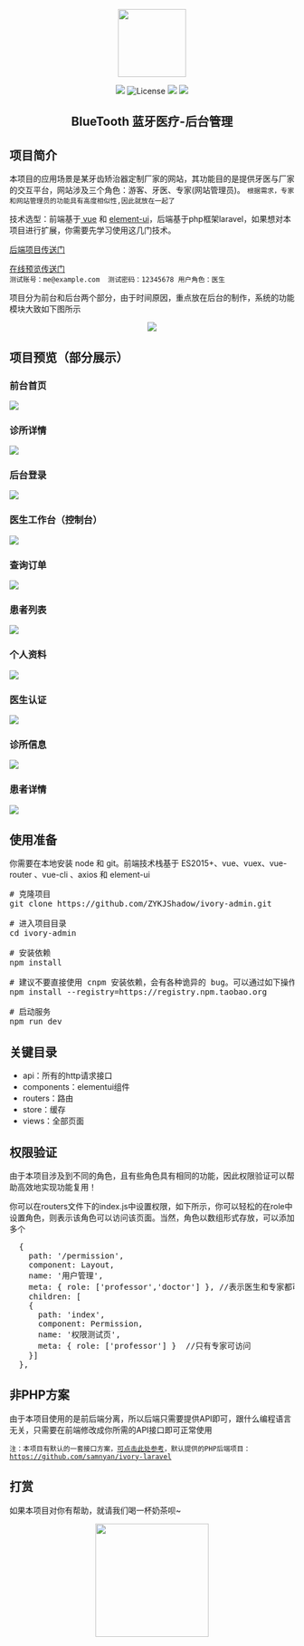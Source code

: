<p align="center">
<img src="https://schoolgezhi.cn/cdn/img/bluetooth.png" width=120 />
</p>

<p align="center">
<img src="https://schoolgezhi.cn/cdn/img/buildpass.svg" />
<img src="https://camo.githubusercontent.com/608dd8517bbaed6004fe246dbbf96f1cfdfd0a32/68747470733a2f2f696d672e736869656c64732e696f2f6e706d2f6c2f7675652e7376673f73616e6974697a653d74727565" alt="License" data-canonical-src="https://img.shields.io/npm/l/vue.svg?sanitize=true" style="max-width:100%;">
<img src="https://img.shields.io/badge/author-shadow%20%26%20samnyan-blue.svg" />
<img src="https://img.shields.io/badge/npm-v3.0.0-orange.svg" />
</p>

<h2 align="center">BlueTooth 蓝牙医疗-后台管理</h2>

<h2>项目简介</h2>
<p>本项目的应用场景是某牙齿矫治器定制厂家的网站，其功能目的是提供牙医与厂家的交互平台，网站涉及三个角色：游客、牙医、专家(网站管理员)。
<code>根据需求，专家和网站管理员的功能具有高度相似性,因此就放在一起了</code>

</p>
<p>
技术选型：前端基于<a href="https://github.com/vuejs/vue"> vue</a> 和 <a href="https://github.com/ElemeFE/element">element-ui</a>，后端基于php框架laravel，如果想对本项目进行扩展，你需要先学习使用这几门技术。
</p>
<p>
<a href="https://github.com/samnyan/ivory-laravel">后端项目传送门</a>
</p>
<p>
  <a href="http://106.12.221.41:8080/dentist">在线预览传送门</a><br>
  <code>测试账号：me@example.com  测试密码：12345678 用户角色：医生</code>
</p>
<p>
项目分为前台和后台两个部分，由于时间原因，重点放在后台的制作，系统的功能模块大致如下图所示
</p>

<p align="center">
<img src="https://schoolgezhi.cn/cdn/img/BlueToothFunction.png"/>
</p>

<h2>项目预览（部分展示）</h2>
<h3>前台首页</h3>
<p>
  <img src="https://schoolgezhi.cn/cdn/img/front-index.png"/>
</p>
<h3>诊所详情</h3>
<p>
  <img src="https://schoolgezhi.cn/cdn/img/clinicdetail-front.png"/>
</p>
<h3>后台登录</h3>
<p>
  <img src="https://schoolgezhi.cn/cdn/img/backgroud-login.png"/>
</p>
<h3>医生工作台（控制台）</h3>
<p>
  <img src="https://schoolgezhi.cn/cdn/img/dashboard-doctor.jpg"/>
</p>
<h3>查询订单</h3>
<p>
  <img src="https://schoolgezhi.cn/cdn/img/order-table.jpg"/>
</p>
<h3>患者列表</h3>
<p>
  <img src="https://schoolgezhi.cn/cdn/img/patient-doctor.jpg"/>
</p>

<h3>个人资料</h3>
<p>
  <img src="https://schoolgezhi.cn/cdn/img/user-detail.jpg"/>
</p>

<h3>医生认证</h3>
<p>
  <img src="https://schoolgezhi.cn/cdn/img/certification.png"/>
</p>

<h3>诊所信息</h3>
<p>
  <img src="https://schoolgezhi.cn/cdn/img/clinic-detail.jpg" />
</p>

<h3>患者详情</h3>
<p>
  <img src="https://schoolgezhi.cn/cdn/img/patient-detail.jpg" />
</p>

<h2>使用准备</h2>
<p>

你需要在本地安装 node 和 git。前端技术栈基于 ES2015+、vue、vuex、vue-router 、vue-cli 、axios 和 element-ui
<pre><span class="pl-c"><span class="pl-c">#</span> 克隆项目</span>
git clone https://github.com/ZYKJShadow/ivory-admin.git

<span class="pl-c"><span class="pl-c">#</span> 进入项目目录</span>
<span class="pl-c1">cd</span> ivory-admin

<span class="pl-c"><span class="pl-c">#</span> 安装依赖</span>
npm install

<span class="pl-c"><span class="pl-c">#</span> 建议不要直接使用 cnpm 安装依赖，会有各种诡异的 bug。可以通过如下操作解决 npm 下载速度慢的问题</span>
npm install --registry=https://registry.npm.taobao.org

<span class="pl-c"><span class="pl-c">#</span> 启动服务</span>
npm run dev</pre>
</p>

<h2>关键目录</h2>
<p>
  <ul>
    <li>api：所有的http请求接口</li>
    <li>components：elementui组件</li>
    <li>routers：路由</li>
    <li>store：缓存</li>
    <li>views：全部页面</li>
  </ul>
</p>

<h2>权限验证</h2>
<p>由于本项目涉及到不同的角色，且有些角色具有相同的功能，因此权限验证可以帮助高效地实现功能复用！</p>
<p>你可以在routers文件下的index.js中设置权限，如下所示，你可以轻松的在role中设置角色，则表示该角色可以访问该页面。当然，角色以数组形式存放，可以添加多个</p>
<pre>
  {
    path: '/permission',
    component: Layout,
    name: '用户管理',
    meta: { role: ['professor','doctor'] }, //表示医生和专家都可访问
    children: [
    { 
      path: 'index',
      component: Permission,
      name: '权限测试页',
      meta: { role: ['professor'] }  //只有专家可访问
    }]
  },
</pre>

<h2>非PHP方案</h2>
<p>由于本项目使用的是前后端分离，所以后端只需要提供API即可，跟什么编程语言无关，只需要在前端修改成你所需的API接口即可正常使用</p>
<code>注：本项目有默认的一套接口方案，<a href="https://ivory.msm.moe/docs/#info">可点击此处参考</a>，默认提供的PHP后端项目：<a href="https://github.com/samnyan/ivory-laravel">https://github.com/samnyan/ivory-laravel</a></code>

<h2>打赏</h2>
<p>如果本项目对你有帮助，就请我们喝一杯奶茶呗~</p>
<p align="center">
  <img src="https://schoolgezhi.cn/cdn/img/donate.png" width=200 />
</p>

